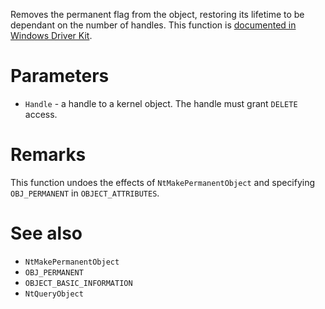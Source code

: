 Removes the permanent flag from the object, restoring its lifetime to be dependant on the number of handles. This function is [documented in Windows Driver Kit](https://learn.microsoft.com/en-us/windows-hardware/drivers/ddi/wdm/nf-wdm-zwmaketemporaryobject).

# Parameters
 - `Handle` - a handle to a kernel object. The handle must grant `DELETE` access.

# Remarks
This function undoes the effects of `NtMakePermanentObject` and specifying `OBJ_PERMANENT` in `OBJECT_ATTRIBUTES`.

# See also
 - `NtMakePermanentObject`
 - `OBJ_PERMANENT`
 - `OBJECT_BASIC_INFORMATION`
 - `NtQueryObject`
